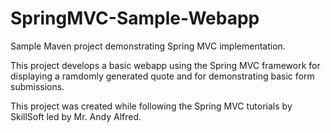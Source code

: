 # SpringMVC-Sample-Webapp

Sample Maven project demonstrating Spring MVC implementation. 

This project develops a basic webapp using the Spring MVC framework for displaying a ramdomly generated quote and for demonstrating basic form submissions.

This project was created while following the Spring MVC tutorials by SkillSoft led by Mr. Andy Alfred.
